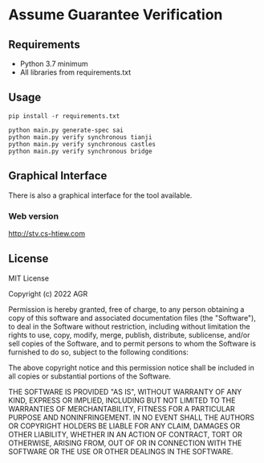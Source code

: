 # Assume Guarantee Verification


## Requirements
+ Python 3.7 minimum
+ All libraries from requirements.txt

## Usage

```
pip install -r requirements.txt
```

```
python main.py generate-spec sai
python main.py verify synchronous tianji
python main.py verify synchronous castles
python main.py verify synchronous bridge
```

## Graphical Interface

There is also a graphical interface for the tool available.

### Web version

http://stv.cs-htiew.com

## License

MIT License

Copyright (c) 2022 AGR

Permission is hereby granted, free of charge, to any person obtaining a copy
of this software and associated documentation files (the "Software"), to deal
in the Software without restriction, including without limitation the rights
to use, copy, modify, merge, publish, distribute, sublicense, and/or sell
copies of the Software, and to permit persons to whom the Software is
furnished to do so, subject to the following conditions:

The above copyright notice and this permission notice shall be included in all
copies or substantial portions of the Software.

THE SOFTWARE IS PROVIDED "AS IS", WITHOUT WARRANTY OF ANY KIND, EXPRESS OR
IMPLIED, INCLUDING BUT NOT LIMITED TO THE WARRANTIES OF MERCHANTABILITY,
FITNESS FOR A PARTICULAR PURPOSE AND NONINFRINGEMENT. IN NO EVENT SHALL THE
AUTHORS OR COPYRIGHT HOLDERS BE LIABLE FOR ANY CLAIM, DAMAGES OR OTHER
LIABILITY, WHETHER IN AN ACTION OF CONTRACT, TORT OR OTHERWISE, ARISING FROM,
OUT OF OR IN CONNECTION WITH THE SOFTWARE OR THE USE OR OTHER DEALINGS IN THE
SOFTWARE.